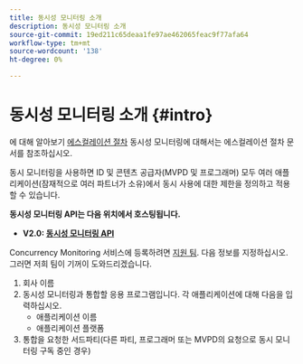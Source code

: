 ```yaml
---
title: 동시성 모니터링 소개
description: 동시성 모니터링 소개
source-git-commit: 19ed211c65deaa1fe97ae462065feac9f77afa64
workflow-type: tm+mt
source-wordcount: '138'
ht-degree: 0%

---
```



# 동시성 모니터링 소개 {#intro}

에 대해 알아보기 [에스컬레이션 절차](/help/concurrency-monitoring/cm-escalation-procedures.md) 동시성 모니터링에 대해서는 에스컬레이션 절차 문서를 참조하십시오.

동시 모니터링을 사용하면 ID 및 콘텐츠 공급자(MVPD 및 프로그래머) 모두 여러 애플리케이션(잠재적으로 여러 파트너가 소유)에서 동시 사용에 대한 제한을 정의하고 적용할 수 있습니다.

**동시성 모니터링 API는 다음 위치에서 호스팅됩니다.**

* **V2.0: [동시성 모니터링 API](http://docs.adobeptime.io/cm-api-v2/)**

Concurrency Monitoring 서비스에 등록하려면 [지원 팀](mailto:tve-support@adobe.com). 다음 정보를 지정하십시오. 그러면 저희 팀이 기꺼이 도와드리겠습니다.

1. 회사 이름
1. 동시성 모니터링과 통합할 응용 프로그램입니다. 각 애플리케이션에 대해 다음을 입력하십시오.
   * 애플리케이션 이름
   * 애플리케이션 플랫폼
1. 통합을 요청한 서드파티(다른 파티, 프로그래머 또는 MVPD의 요청으로 동시 모니터링 구독 중인 경우)
